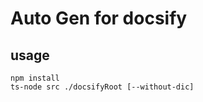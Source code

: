 # Auto Gen for docsify
## usage

```shell script
npm install
ts-node src ./docsifyRoot [--without-dic]
```
